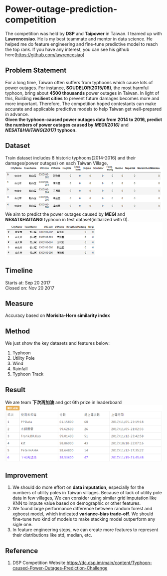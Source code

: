 # Power-outage-prediction-competition
The competition was held by **DSP** and **Taipower** in Taiwan. I teamed up with **Lawrencesiao**. He is my best teammate and mentor in data science. He helped me do feature engineering and fine-tune predictive model to reach the top rank. If you have any interest, you can see his github here(https://github.com/lawrencesiao)
## Problem Statement
For a long time, Taiwan often suffers from typhoons which cause lots of power outages. For instance, **SOUDELOR(2015/08)**, the most harmful typhoon, bring about **4500 thousands** power outages in Taiwan. In light of this, Building **resilient cities** to prevent future damages becomes more and more important. Therefore, The competition hoped contestants can make accurate and applicable predictive models to help Taiwan get well-prepared in advance.  
**Given the typhoon-caused power outages data from 2014 to 2016, predict the numbers of power outages caused by** ***MEGI(2016)*** and ***NESAT&HAITANG(2017)*** **typhoon.**
## Dataset
Train dataset includes 8 historic typhoons(2014-2016) and their damages(power outages) on each Taiwan Village.  
![image](https://github.com/Tang-Li-Jen/Power-outage-prediction-competition/blob/master/images/train.PNG)  
We aim to predict the power outages caused by **MEGI** and **NESAT&HAITANG** typhoon in test dataset(initialized with 0).  
![image](https://github.com/Tang-Li-Jen/Power-outage-prediction-competition/blob/master/images/test.PNG)
## Timeline
Starts at: Sep 20 2017  
Closed on: Nov 20 2017
## Measure
Accuracy based on **Morisita-Horn similarity index**
## Method
We just show the key datasets and features below:
1. Typhoon 
2. Utility Pole
3. Wind
4. Rainfall
5. Typhoon Track
## Result
We are team **下次再加油** and got 6th prize in leaderboard  
![image](https://github.com/Tang-Li-Jen/Power-outage-prediction-competition/blob/master/images/rank.PNG)

## Improvement
1. We should do more effort on **data imputation**, especially for the numbers of utility poles in Taiwan villages. Because of lack of utility pole data in few villages, We can consider using similar grid imputation like KNN to impute value based on demographic or other features.
2. We found large performance difference between random forest and xgboost model, which indicated **variance-bias trade-off**. We should fine-tune two kind of models to make stacking model outperform any sigle one.
3. In feature engineering steps, we can create more features to represent their distributions like std, median, etc.
## Reference
1. DSP Competition Website:https://dc.dsp.im/main/content/Typhoon-caused-Power-Outages-Prediction-Challenge
